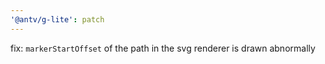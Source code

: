 ```yaml
---
'@antv/g-lite': patch
---
```


fix: `markerStartOffset` of the path in the svg renderer is drawn abnormally
